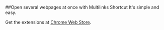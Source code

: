 ##Open several webpages at once with Multilinks Shortcut
It's simple and easy.



Get the extensions at [Chrome Web Store](https://chrome.google.com/webstore/detail/ddfoagnhebpbidjkganhgninciiecgon).